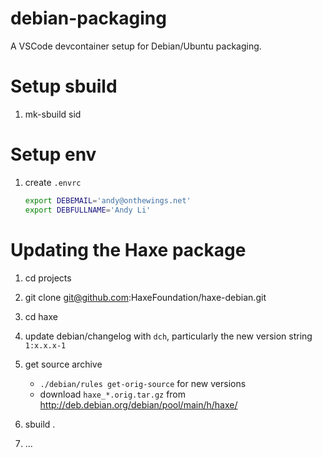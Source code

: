 # debian-packaging

A VSCode devcontainer setup for Debian/Ubuntu packaging.

# Setup sbuild

 1. mk-sbuild sid

# Setup env

 1. create `.envrc`
    ```sh
    export DEBEMAIL='andy@onthewings.net'
    export DEBFULLNAME='Andy Li'
    ```

# Updating the Haxe package

 1. cd projects

 2. git clone git@github.com:HaxeFoundation/haxe-debian.git

 3. cd haxe

 4. update debian/changelog with `dch`, particularly the new version string `1:x.x.x-1`

 5. get source archive
    - `./debian/rules get-orig-source` for new versions
    - download `haxe_*.orig.tar.gz` from http://deb.debian.org/debian/pool/main/h/haxe/

 6. sbuild .

 7. ...
